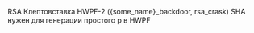 RSA 
Клептовставка HWPF-2 ({some_name}_backdoor, rsa_crask)
SHA нужен для генерации простого p в HWPF
